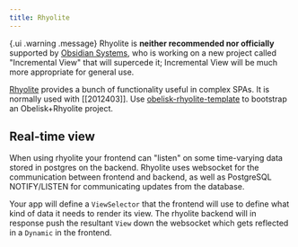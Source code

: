 ```yaml
---
title: Rhyolite
---
```


{.ui .warning .message}
Rhyolite is **neither recommended nor officially** supported by [Obsidian Systems](https://obsidian.systems/), who is working on a new project called "Incremental View" that will supercede it; Incremental View will be much more appropriate for general use.

[Rhyolite](https://github.com/obsidiansystems/rhyolite) provides a bunch of functionality useful in complex SPAs. It is normally used with [[2012403]]. Use [obelisk-rhyolite-template](https://github.com/srid/obelisk-rhyolite-template) to bootstrap an Obelisk+Rhyolite project.

## Real-time view

When using rhyolite your frontend can "listen" on some time-varying data stored in postgres on the backend.  Rhyolite uses websocket for the communication between frontend and backend, as well as PostgreSQL NOTIFY/LISTEN for communicating updates from the database.

Your app will define a `ViewSelector` that the frontend will use to define what kind of data it needs to render its view. The rhyolite backend will in response push the resultant `View` down the websocket which gets reflected in a `Dynamic` in the frontend.
